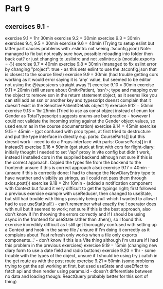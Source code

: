 # Part 9

## exercises 9.1 -

exercise 9.1 = 1hr 30min
exercise 9.2 = 30min
exercise 9.3 = 30min
exercises 9.4, 9.5 = 30min
exercise 9.6 = 40min
(Trying to setup eslint but latter part causes problems with .eslintrc not seeing .tsconfig.json)
Note: managed to fix but not really sure how, possible reloading into folder then back out? or just changing to .eslintrc and not .eslintrc.cjs (module.exports = {})
exercise 9.7 = 40min
exercise 9.8 = 30min (managed to fix eslint error by changing "project": true - as this sets eslint to use the .tsconfig.json that is closest to the source files!)
exercise 9.9 = 30min (had trouble getting cors working as it would error saying it is 'any' value, but seemed to be editor not using the @types/cors straight away ?)
exercise 9.10 = 30min
exercise 9.11 = 20min (still unsure about Omit<Patient, 'ssn'>; type and mapping over the object to remove ssn in the return statement object, as it seems like you can still add an ssn or another key and typescript doenst complain that it doesn't exist in the SensitivePatientDetails object ?)
exercise 9.12 = 50min
exercise 9.13 = 1hr 25min (Tried to use as const object instead of enum for Gender as TotalTypescript suggests enums are bad practice - however I could not validate the incoming string against the Gender object values, so used enum as in the course documentation)
exercise 9.14 = 45min
exercise 9.15 = 45min - (got confused with prop types, at first tried to destructure and put the type interface in directly e.g. parts: CourseParts[] but this doesnt work - need to do a Props interface with parts: CourseParts[] in it instead?)
exercise 9.16 = 50min (got stuck at first with cors for flight-diary: initially thought I needed to set '/api' proxy in vite config but didn't work, instead I installed cors in the supplied backend although not sure if this is the correct approach. Copied the types file from the backend to the frontend: unsure if this is correct approach also)
exercise 9.17 = 40min - (unsure if this is correctly done: I had to change the NewDiaryEntry type to have weather and visibilty as strings, as I could not pass them through axios.post())
exercise 9.18 = 2hr 10min - (added a notification component with Context but found it very difficult to get the typings right; first followed a previous exercise example with useReducer, then changed to useState, but still had trouble with things possibly being null which I wanted to allow: I had to use useStat(null!) - can't remember what exactly the ! operator does with null but it seemed to work; not sure if this is the best approach, also don't know if I'm throwing the errors correctly and if I should be using async in the frontend for useState rather than .then(), so I found this exercise incredibly difficult as I still get thoroughly confused with setting up a Context and hook in the same file / unsure if I'm doing it correctly as it complains about 'Fast refresh only works when a file only exports components...' - don't know if this is a Vite thing although I'm unsure if I had this problem in the previous exercises)
exercise 9.19 = 15min (changing new diary form to use a date field and radio buttons)
exercise 9.20 = 1hr - some trouble with the types of the object, unsure if I should be using try / catch in the get route as with the post route
exercise 9.21 = 50min (some problems trying to get the api working at first, but used useState and useEffect to fetch api and then render using params.id - doesn't differentiate between no data and loading though: ReactQuery probably better for this sort of thing)

